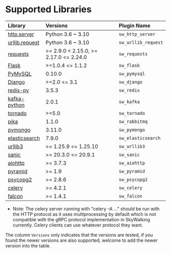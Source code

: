# Supported Libraries

Library | Versions | Plugin Name
| :--- | :--- | :--- |
| [http.server](https://docs.python.org/3/library/http.server.html) | Python 3.6 ~ 3.10 | `sw_http_server` |
| [urllib.request](https://docs.python.org/3/library/urllib.request.html) | Python 3.6 ~ 3.10 | `sw_urllib_request` |
| [requests](https://requests.readthedocs.io/en/master/) | >= 2.9.0 < 2.15.0, >= 2.17.0 <= 2.24.0 | `sw_requests` |
| [Flask](https://flask.palletsprojects.com/en/1.1.x/) | >=1.0.4 <= 1.1.2 | `sw_flask` |
| [PyMySQL](https://pymysql.readthedocs.io/en/latest/) | 0.10.0 | `sw_pymysql` |
| [Django](https://www.djangoproject.com/) | >=2.0 <= 3.1 | `sw_django` |
| [redis-py](https://github.com/andymccurdy/redis-py/) | 3.5.3 | `sw_redis` |
| [kafka-python](https://kafka-python.readthedocs.io/en/master/) | 2.0.1 | `sw_kafka` |
| [tornado](https://www.tornadoweb.org/en/stable/) | >=5.0 | `sw_tornado` |
| [pika](https://pika.readthedocs.io/en/stable/) | 1.1.0 | `sw_rabbitmq` |
| [pymongo](https://pymongo.readthedocs.io/en/stable/) | 3.11.0 | `sw_pymongo` |
| [elasticsearch](https://github.com/elastic/elasticsearch-py) | 7.9.0 | `sw_elasticsearch` |
| [urllib3](https://urllib3.readthedocs.io/en/latest/) | >= 1.25.9 <= 1.25.10 | `sw_urllib3` |
| [sanic](https://sanic.readthedocs.io/en/latest/) | >= 20.3.0 <= 20.9.1 | `sw_sanic` |
| [aiohttp](https://sanic.readthedocs.io/en/latest/) | >= 3.7.3 | `sw_aiohttp` |
| [pyramid](https://trypyramid.com) | >= 1.9 | `sw_pyramid` |
| [psycopg2](https://www.psycopg.org/) | >= 2.8.6 | `sw_psycopg2` |
| [celery](https://docs.celeryproject.org/) | >= 4.2.1 | `sw_celery` |
| [falcon](https://falcon.readthedocs.io/en/stable/) | >= 1.4.1 | `sw_falcon` |

* Note: The celery server running with "celery -A ..." should be run with the HTTP protocol as it uses multiprocessing by default which is not compatible with the gRPC protocol implementation in SkyWalking currently. Celery clients can use whatever protocol they want.

The column `Versions` only indicates that the versions are tested, if you found the newer versions are also supported, welcome to add the newer version into the table.
